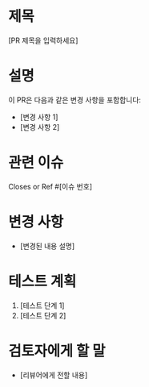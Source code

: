# 제목
[PR 제목을 입력하세요]

# 설명
이 PR은 다음과 같은 변경 사항을 포함합니다:
- [변경 사항 1]
- [변경 사항 2]

# 관련 이슈
Closes or Ref #[이슈 번호]

# 변경 사항
- [변경된 내용 설명]

# 테스트 계획
1. [테스트 단계 1]
2. [테스트 단계 2]

# 검토자에게 할 말
- [리뷰어에게 전할 내용]
